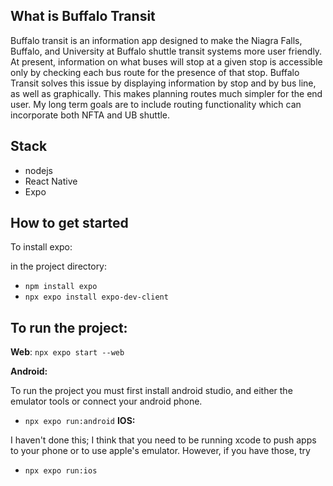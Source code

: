 ## What is Buffalo Transit

Buffalo transit is an information app designed to make the Niagra Falls, Buffalo, and University at Buffalo shuttle transit systems more user friendly. At present, information on what buses will stop at a given stop is accessible only by checking each bus route for the presence of that stop. Buffalo Transit solves this issue by displaying information by stop and by bus line, as well as graphically. This makes planning routes much simpler for the end user. My long term goals are to include routing functionality which can incorporate both NFTA and UB shuttle.

## Stack
- nodejs
- React Native
- Expo

## How to get started

To install expo:

in the project directory: 
- `npm install expo`
- `npx expo install expo-dev-client`

## To run the project: 

**Web**: 
`npx expo start --web`

**Android:**

To run the project you must first install android studio, and either the emulator tools or connect your android phone. 
- `npx expo run:android`
**IOS:**

I haven't done this; I think that you need to be running xcode to push apps to your phone or to use apple's emulator. However, if you have those, try
- `npx expo run:ios`
